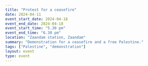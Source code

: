 ```yaml
---
title: "Protest for a ceasefire"
date: 2024-04-11
event_start_date: 2024-04-18
event_end_date: 2024-04-18
event_start_time: "5.30 pm"
event_end_time: "6.30 pm"
location: "Zaandam station, Zaandam"
summary: "Demonstration for a ceasefire and a free Palestine."
tags: ["Palestine", "demonstration"]
layout: event
type: event
---
```

